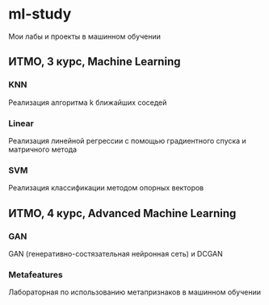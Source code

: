 # ml-study
Мои лабы и проекты в машинном обучении

## ИТМО, 3 курс, Machine Learning
### KNN

Реализация алгоритма k ближайших соседей

### Linear

Реализация линейной регрессии с помощью градиентного спуска и матричного метода

### SVM

Реализация классификации методом опорных векторов

## ИТМО, 4 курс, Advanced Machine Learning
### GAN

GAN (генеративно-состязательная нейронная сеть) и DCGAN

### Metafeatures

Лабораторная по использованию метапризнаков в машинном обучении
